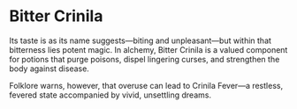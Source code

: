 # Bitter Crinila

 Its taste is as its name suggests—biting and unpleasant—but within that bitterness lies potent magic. In alchemy, Bitter Crinila is a valued component for potions that purge poisons, dispel lingering curses, and strengthen the body against disease.

 Folklore warns, however, that overuse can lead to Crinila Fever—a restless, fevered state accompanied by vivid, unsettling dreams. 
